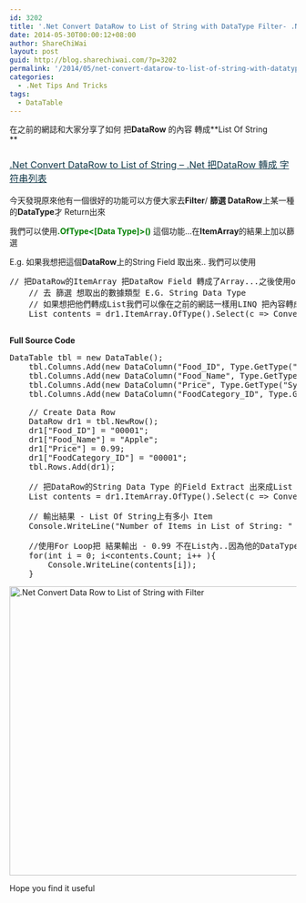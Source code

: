 ```yaml
---
id: 3202
title: '.Net Convert DataRow to List of String with DataType Filter- .Net 把DataRow使用數據類型篩選的結果 轉成 字符串列表'
date: 2014-05-30T00:00:12+08:00
author: ShareChiWai
layout: post
guid: http://blog.sharechiwai.com/?p=3202
permalink: '/2014/05/net-convert-datarow-to-list-of-string-with-datatype-filter-net-%e6%8a%8adatarow%e4%bd%bf%e7%94%a8%e6%95%b8%e6%93%9a%e9%a1%9e%e5%9e%8b%e7%af%a9%e9%81%b8%e7%9a%84%e7%b5%90%e6%9e%9c-%e8%bd%89%e6%88%90/'
categories:
  - .Net Tips And Tricks
tags:
  - DataTable
---
```

在之前的網誌和大家分享了如何 把**DataRow** 的內容 轉成**List Of String  
** 

<h3 class="entry-title" style="font-weight: normal;">
  <a style="color: #0f3647;" href="http://blog.sharechiwai.com/2014/05/net-convert-datarow-to-list-of-string-net-%e6%8a%8adatarow-%e8%bd%89%e6%88%90-%e5%ad%97%e7%ac%a6%e4%b8%b2%e5%88%97%e8%a1%a8/" rel="bookmark">.Net Convert DataRow to List of String – .Net 把DataRow 轉成 字符串列表</a>
</h3>

今天發現原來他有一個很好的功能可以方便大家去**Filter**/ **篩選 DataRow**上某一種的**DataType**才 Return出來

我們可以使用<span style="color: #008000;"><strong>.OfType<[Data Type]>()</strong> </span>這個功能&#8230;在**ItemArray**的結果上加以篩選

E.g. 如果我想把這個**DataRow**上的String Field 取出來.. 我們可以使用

<pre>// 把DataRow的ItemArray 把DataRow Field 轉成了Array...之後使用ofType() 這個功能
	// 去 篩選 想取出的數據類型 E.G. String Data Type 
	// 如果想把他們轉成List我們可以像在之前的網誌一樣用LINQ 把內容轉成 List Of String 
	List contents = dr1.ItemArray.OfType().Select(c =&gt; Convert.ToString(c)).ToList(); 
	
</pre>

**Full Source Code**

<pre>DataTable tbl = new DataTable();
    tbl.Columns.Add(new DataColumn("Food_ID", Type.GetType("System.String")));
    tbl.Columns.Add(new DataColumn("Food_Name", Type.GetType("System.String")));
    tbl.Columns.Add(new DataColumn("Price", Type.GetType("System.Decimal")));
    tbl.Columns.Add(new DataColumn("FoodCategory_ID", Type.GetType("System.String")));
            
    // Create Data Row
    DataRow dr1 = tbl.NewRow();
    dr1["Food_ID"] = "00001";
    dr1["Food_Name"] = "Apple";
    dr1["Price"] = 0.99;
    dr1["FoodCategory_ID"] = "00001";
    tbl.Rows.Add(dr1);
	
	// 把DataRow的String Data Type 的Field Extract 出來成List Of String 
	List contents = dr1.ItemArray.OfType().Select(c =&gt; Convert.ToString(c)).ToList(); 
	
	// 輸出結果 - List Of String上有多小 Item
	Console.WriteLine("Number of Items in List of String: " + contents.Count().ToString() );
	
	//使用For Loop把 結果輸出 - 0.99 不在List內..因為他的DataType是 Decimal
	for(int i = 0; i&lt;contents.Count; i++ ){
		Console.WriteLine(contents[i]);
	}
</pre>

<img class="alignnone" src="https://i1.wp.com/farm6.static.flickr.com/5560/14423680643_9d52317422_z.jpg?resize=625%2C508" alt=".Net Convert Data Row to List of String with Filter" width="625" height="508" data-recalc-dims="1" /> 

Hope you find it useful